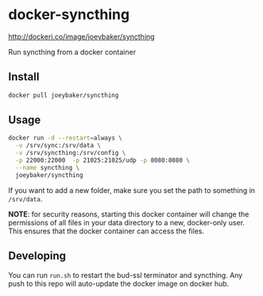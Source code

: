 # docker-syncthing

http://dockeri.co/image/joeybaker/syncthing

Run syncthing from a docker container

## Install
```sh
docker pull joeybaker/syncthing
```

## Usage

```sh
docker run -d --restart=always \
  -v /srv/sync:/srv/data \
  -v /srv/syncthing:/srv/config \
  -p 22000:22000  -p 21025:21025/udp -p 8080:8080 \
  --name syncthing \
  joeybaker/syncthing
```

If you want to add a new folder, make sure you set the path to something in `/srv/data`.

**NOTE**: for security reasons, starting this docker container will change the permissions of all files in your data directory to a new, docker-only user. This ensures that the docker container can access the files.

## Developing
You can run `run.sh` to restart the bud-ssl terminator and syncthing. Any push to this repo will auto-update the docker image on docker hub.
